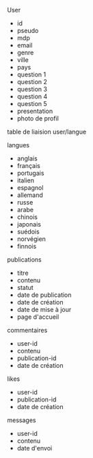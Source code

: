 User
- id
- pseudo
- mdp
- email
- genre
- ville
- pays
- question 1
- question 2
- question 3
- question 4
- question 5
- presentation 
- photo de profil

table de liaision user/langue

langues
- anglais
- français
- portugais
- italien
- espagnol
- allemand
- russe
- arabe
- chinois
- japonais
- suédois
- norvégien
- finnois


publications
- titre
- contenu
- statut 
- date de publication 
- date de création
- date de mise à jour
- page d'accueil

commentaires
- user-id
- contenu
- publication-id
- date de création


likes 
- user-id
- publication-id
- date de création

messages 
- user-id
- contenu
- date d'envoi